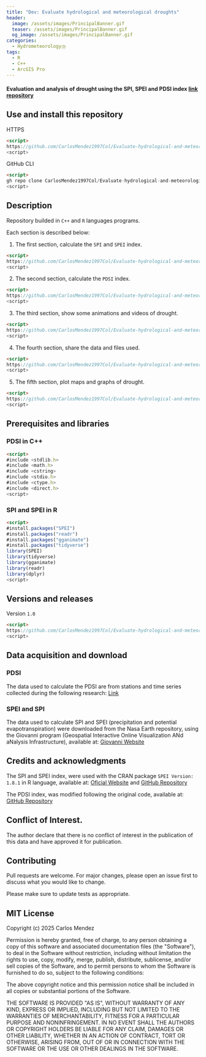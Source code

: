 ```yaml
---
title: "Dev: Evaluate hydrological and meteorological droughts"
header:
  image: /assets/images/PrincipalBanner.gif
  teaser: /assets/images/PrincipalBanner.gif
  og_image: /assets/images/PrincipalBanner.gif
categories:
  - Hydrometeorology⛈️
tags:
  - R
  - C++
  - ArcGIS Pro
---
```


#### Evaluation and analysis of drought using the SPI, SPEI and PDSI index [link repository](https://github.com/CarlosMendez1997Col/Evaluate-hydrological-and-meteorological-droughts-using-C-and-R.git)

## Use and install this repository

HTTPS
```html
<script>
https://github.com/CarlosMendez1997Col/Evaluate-hydrological-and-meteorological-droughts-using-C-and-R.git
<script>
```

GitHub CLI
```html
<script>
gh repo clone CarlosMendez1997Col/Evaluate-hydrological-and-meteorological-droughts-using-C-and-R
<script>
```

## Description

Repository builded in `C++` and `R` languages programs. 

Each section is described below:

1. The first section, calculate the `SPI` and `SPEI` index.
```html
<script>
https://github.com/CarlosMendez1997Col/Evaluate-hydrological-and-meteorological-droughts-using-C-and-R/tree/main/1.%20The%20SPEI%20and%20SPI%20index
<script>
```
2. The second section, calculate the `PDSI` index.
```html
<script>
https://github.com/CarlosMendez1997Col/Evaluate-hydrological-and-meteorological-droughts-using-C-and-R/tree/main/2.%20Palmer%20Drought%20Severity%20Index%20(PDSI)
<script>
```
3. The third section, show some animations and videos of drought.
```html
<script>
https://github.com/CarlosMendez1997Col/Evaluate-hydrological-and-meteorological-droughts-using-C-and-R/tree/main/3.%20Animations%20and%20videos
<script>
```
4. The fourth section, share the data and files used.
```HTML
<script>
https://github.com/CarlosMendez1997Col/Evaluate-hydrological-and-meteorological-droughts-using-C-and-R/tree/main/4.%20Data%20and%20files
<script>
```
5. The fifth section, plot maps and graphs of drought.
```HTML
<script>
https://github.com/CarlosMendez1997Col/Evaluate-hydrological-and-meteorological-droughts-using-C-and-R/tree/main/5.%20Maps%20and%20graphs
<script>
```
## Prerequisites and libraries

### PDSI in C++

```html
<script>
#include <stdlib.h>
#include <math.h>
#include <cstring>
#include <stdio.h>
#include <ctype.h>
#include <direct.h> 
<script>
```
### SPI and SPEI in R

```html
<script>
#install.packages("SPEI")
#install.packages("readr")
#install.packages("gganimate")
#install.packages("tidyverse")
library(SPEI)
library(tidyverse)
library(gganimate)
library(readr)
library(dplyr)
<script>
```
## Versions and releases

Version `1.0`

```html
<script>
https://github.com/CarlosMendez1997Col/Evaluate-hydrological-and-meteorological-droughts-using-C-and-R/releases
<script>
```

## Data acquisition and download

### PDSI 

The data used to calculate the PDSI are from stations and time series collected during the following research: [Link](https://repository.udistrital.edu.co/items/de3ecda1-01ec-4203-a938-1969240f6d24)

### SPEI and SPI 

The data used to calculate SPI and SPEI (precipitation and potential evapotranspiration) were downloaded from the Nasa Earth repository, using the Giovanni program (Geospatial Interactive Online Visualization ANd aNalysis Infrastructure), available at: [Giovanni Website](https://giovanni.gsfc.nasa.gov/giovanni/)

## Credits and acknowledgments

The SPI and SPEI index, were used with the CRAN package `SPEI Version: 1.8.1` in R language, available at: [Oficial Website](https://cran.r-project.org/web/packages/SPEI/index.html) and [GitHub Repository](https://github.com/sbegueria/SPEI)

The PDSI index, was modified following the original code, available at: [GitHub Repository](https://github.com/cszang/pdsi/blob/master/exec/scpdsi.cpp) 

## Conflict of Interest.

The author declare that there is no conflict of interest in the publication of this data and have approved it for publication.

## Contributing

Pull requests are welcome. For major changes, please open an issue first to discuss what you would like to change.

Please make sure to update tests as appropriate. 

## MIT License

Copyright (c) 2025 Carlos Mendez

Permission is hereby granted, free of charge, to any person obtaining a copy of this software and associated documentation files (the "Software"), to deal in the Software without restriction, including without limitation the rights to use, copy, modify, merge, publish, distribute, sublicense, and/or sell copies of the Software, and to permit persons to whom the Software is furnished to do so, subject to the following conditions:

The above copyright notice and this permission notice shall be included in all copies or substantial portions of the Software.

THE SOFTWARE IS PROVIDED "AS IS", WITHOUT WARRANTY OF ANY KIND, EXPRESS OR IMPLIED, INCLUDING BUT NOT LIMITED TO THE WARRANTIES OF MERCHANTABILITY, FITNESS FOR A PARTICULAR PURPOSE AND NONINFRINGEMENT. IN NO EVENT SHALL THE AUTHORS OR COPYRIGHT HOLDERS BE LIABLE FOR ANY CLAIM, DAMAGES OR OTHER LIABILITY, WHETHER IN AN ACTION OF CONTRACT, TORT OR OTHERWISE, ARISING FROM, OUT OF OR IN CONNECTION WITH THE SOFTWARE OR THE USE OR OTHER DEALINGS IN THE SOFTWARE.
